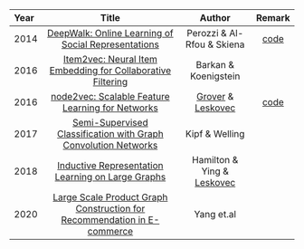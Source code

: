 |Year| Title      | Author |Remark|
| :---        |    :----:   |   :---:| :---:|
|2014| [DeepWalk: Online Learning of Social Representations](https://arxiv.org/pdf/1403.6652.pdf) | Perozzi & Al-Rfou & Skiena |[code](https://github.com/phanein/deepwalk)|
|2016| [Item2vec: Neural Item Embedding for Collaborative Filtering](https://arxiv.org/pdf/1603.04259.pdf) | Barkan & Koenigstein  ||
|2016| [node2vec: Scalable Feature Learning for Networks](https://arxiv.org/pdf/1607.00653.pdf) | [Grover](https://aditya-grover.github.io/) & [Leskovec](https://cs.stanford.edu/people/jure/)  |[code](https://github.com/aditya-grover/node2vec)|
|2017| [Semi-Supervised Classification with Graph Convolution Networks](https://arxiv.org/pdf/1609.02907.pdf) |Kipf & Welling||
|2018| [Inductive Representation Learning on Large Graphs](https://arxiv.org/pdf/1706.02216.pdf) | Hamilton & Ying & [Leskovec](https://cs.stanford.edu/people/jure/)  ||
|2020| [Large Scale Product Graph Construction for Recommendation in E-commerce](https://arxiv.org/pdf/2010.05525.pdf) | Yang et.al  ||
